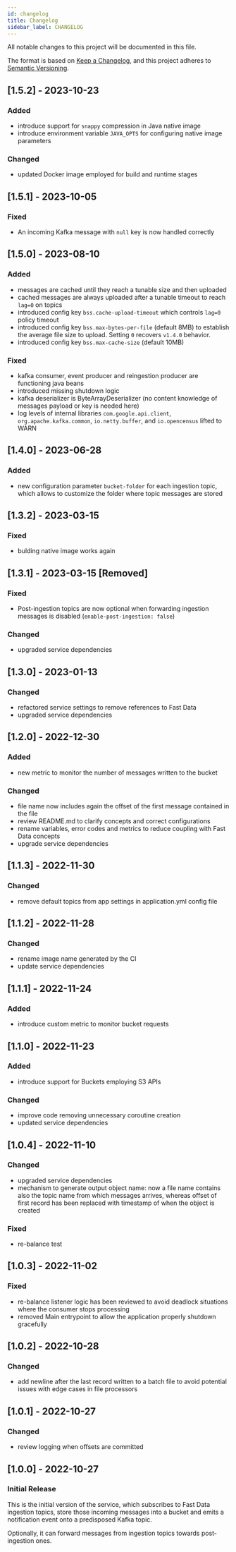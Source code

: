 ```yaml
---
id: changelog
title: Changelog
sidebar_label: CHANGELOG
---
```




All notable changes to this project will be documented in this file.

The format is based on [Keep a Changelog](https://keepachangelog.com/en/1.0.0/),
and this project adheres to [Semantic Versioning](https://semver.org/spec/v2.0.0.html).

## [1.5.2] - 2023-10-23

### Added

- introduce support for `snappy` compression in Java native image
- introduce environment variable `JAVA_OPTS` for configuring native image parameters

### Changed

- updated Docker image employed for build and runtime stages

## [1.5.1] - 2023-10-05

### Fixed

- An incoming Kafka message with `null` key is now handled correctly

## [1.5.0] - 2023-08-10

### Added

- messages are cached until they reach a tunable size and then uploaded
- cached messages are always uploaded after a tunable timeout to reach `lag=0` on topics
- introduced config key `bss.cache-upload-timeout` which controls `lag=0` policy timeout
- introduced config key `bss.max-bytes-per-file` (default 8MB) to establish the average file size to upload. Setting `0` recovers `v1.4.0` behavior.
- introduced config key `bss.max-cache-size` (default 10MB)

### Fixed

- kafka consumer, event producer and reingestion producer are functioning java beans
- introduced missing shutdown logic
- kafka deserializer is ByteArrayDeserializer (no content knowledge of messages payload or key is needed here)
- log levels of internal libraries `com.google.api.client`, `org.apache.kafka.common`, `io.netty.buffer`, and `io.opencensus` lifted to WARN

## [1.4.0] - 2023-06-28

### Added

- new configuration parameter `bucket-folder` for each ingestion topic, which allows to customize the folder where topic messages are stored 

## [1.3.2] - 2023-03-15

### Fixed

- bulding native image works again

## [1.3.1] - 2023-03-15 [Removed]

### Fixed

- Post-ingestion topics are now optional when forwarding ingestion messages is disabled (`enable-post-ingestion: false`)

### Changed

- upgraded service dependencies

## [1.3.0] - 2023-01-13

### Changed

- refactored service settings to remove references to Fast Data
- upgraded service dependencies

## [1.2.0] - 2022-12-30

### Added

- new metric to monitor the number of messages written to the bucket

### Changed

- file name now includes again the offset of the first message contained in the file
- review README.md to clarify concepts and correct configurations
- rename variables, error codes and metrics to reduce coupling with Fast Data concepts 
- upgrade service dependencies

## [1.1.3] - 2022-11-30

### Changed

- remove default topics from app settings in application.yml config file

## [1.1.2] - 2022-11-28

### Changed

- rename image name generated by the CI
- update service dependencies

## [1.1.1] - 2022-11-24

### Added

- introduce custom metric to monitor bucket requests

## [1.1.0] - 2022-11-23 

### Added

- introduce support for Buckets employing S3 APIs

### Changed

- improve code removing unnecessary coroutine creation
- updated service dependencies

## [1.0.4] - 2022-11-10

### Changed

- upgraded service dependencies
- mechanism to generate output object name: now a file name contains also the topic name from which
messages arrives, whereas offset of first record has been replaced with timestamp of when the object
is created

### Fixed

- re-balance test

## [1.0.3] - 2022-11-02

### Fixed

- re-balance listener logic has been reviewed to avoid deadlock situations where the consumer stops
processing
- removed Main entrypoint to allow the application properly shutdown gracefully

## [1.0.2] - 2022-10-28

### Changed

- add newline after the last record written to a batch file to avoid potential issues with edge cases in file processors

## [1.0.1] - 2022-10-27

### Changed

- review logging when offsets are committed

## [1.0.0] - 2022-10-27

### Initial Release

This is the initial version of the service, which subscribes to Fast Data ingestion topics,
store those incoming messages into a bucket and emits a notification event onto a predisposed Kafka topic.

Optionally, it can forward messages from ingestion topics towards post-ingestion ones.
